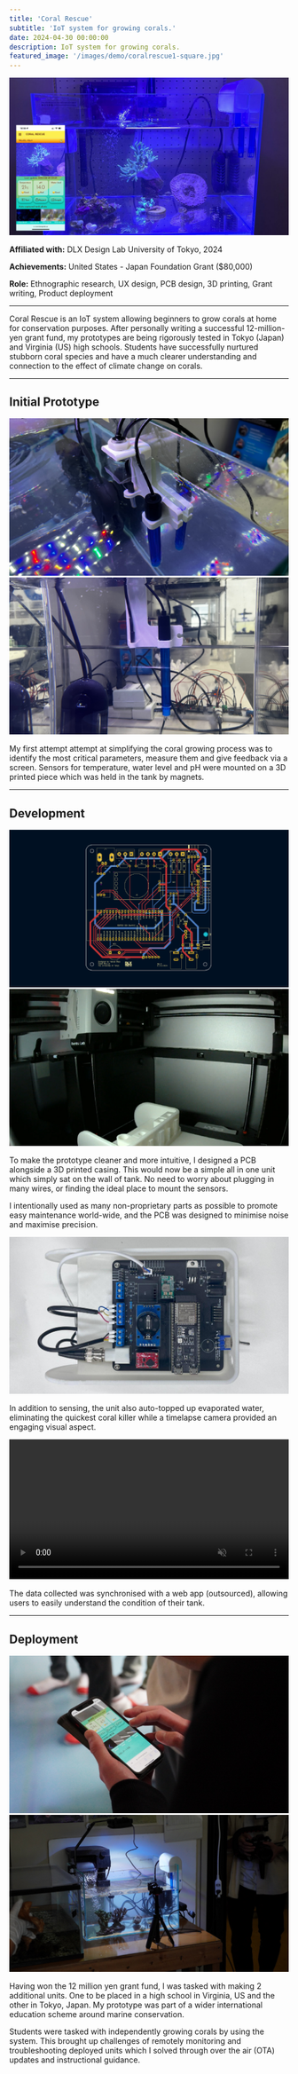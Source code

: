 ```yaml
---
title: 'Coral Rescue'
subtitle: 'IoT system for growing corals.'
date: 2024-04-30 00:00:00
description: IoT system for growing corals.
featured_image: '/images/demo/coralrescue1-square.jpg'
---
```


![](/images/coralrescue/3.jpg)

**Affiliated with:** DLX Design Lab University of Tokyo, 2024

**Achievements:** United States - Japan Foundation Grant ($80,000)

**Role:** Ethnographic research, UX design, PCB design, 3D printing, Grant writing, Product deployment

---

Coral Rescue is an IoT system allowing beginners to grow corals at home for conservation purposes. After personally writing a successful 12-million-yen grant fund, my prototypes are being rigorously tested in Tokyo (Japan) and Virginia (US) high schools. Students have successfully nurtured stubborn coral species and have a much clearer understanding and connection to the effect of climate change on corals. 

---
## Initial Prototype

<div class="gallery" data-columns="1">
	<img src="/images/coralrescue/10.jpg">
	<img src="/images/coralrescue/11.jpg">
</div>

My first attempt attempt at simplifying the coral growing process was to identify the most critical parameters, measure them and give feedback via a screen. Sensors for temperature, water level and pH were mounted on a 3D printed piece which was held in the tank by magnets. 

---

## Development

<div class="gallery" data-columns="1">
	<img src="/images/coralrescue/9.jpg">
	<img src="/images/coralrescue/8.jpg">
</div>


To make the prototype cleaner and more intuitive, I designed a PCB alongside a 3D printed casing. This would now be a simple all in one unit which simply sat on the wall of tank. No need to worry about plugging in many wires, or finding the ideal place to mount the sensors.

I intentionally used as many non-proprietary parts as possible to promote easy maintenance world-wide, and the PCB was designed to minimise noise and maximise precision. 

![](/images/coralrescue/6.jpg)

In addition to sensing, the unit also auto-topped up evaporated water, eliminating the quickest coral killer while a timelapse camera provided an engaging visual aspect.
<br>

<div>
  <video autoplay="autoplay" loop="loop" controls="true" width="100%" muted="true" playsinline="true" >
    <source src="/images/coralrescue/coralvid.mp4" type="video/mp4">
    Your browser does not support the video tag.
  </video>
</div>

The data collected was synchronised with a web app (outsourced), allowing users to easily understand the condition of their tank. 

---

## Deployment

<div class="gallery" data-columns="1">
	<img src="/images/coralrescue/13.jpg">
    <img src="/images/coralrescue/14.jpg">
</div>

Having won the 12 million yen grant fund, I was tasked with making 2 additional units. One to be placed in a high school in Virginia, US and the other in Tokyo, Japan. My prototype was part of a wider international education scheme around marine conservation. 

Students were tasked with independently growing corals by using the system. This brought up challenges of remotely monitoring and troubleshooting deployed units which I solved through over the air (OTA) updates and instructional guidance. 